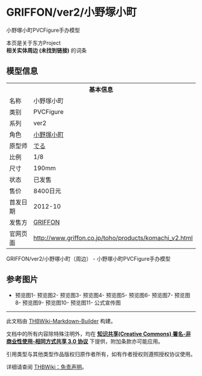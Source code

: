 # GRIFFON/ver2/小野塚小町

<!-- source html: G:\repos\THBWiki-Markdown-Builder\THBWikiMarkdown\Temp\main\5\54\ns0%3AGRIFFON%2Fver2%2F%E5%B0%8F%E9%87%8E%E5%A1%9A%E5%B0%8F%E7%94%BA.html -->

小野塚小町PVCFigure手办模型

本页是关于东方Project  
 **相关实体周边 (未找到链接)** 的词条
## 模型信息

<table><tbody><tr><th colspan="2">基本信息</th></tr><tr><td class="label">名称</td><td> 小野塚小町 </td></tr><tr><td class="label">类别</td><td>PVCFigure</td></tr><tr><td class="label">系列</td><td>ver2</td></tr><tr><td class="label">角色</td><td><a href="./小野塚小町.md" title="小野塚小町">小野塚小町</a></td></tr><tr><td class="label">原型师</td><td><a href="/index.php?title=%E3%81%A7%E3%82%8B&amp;action=edit&amp;redlink=1" class="new" title="でる（页面不存在）">でる</a></td></tr><tr><td class="label">比例</td><td>1/8</td></tr><tr><td class="label">尺寸</td><td>190mm</td></tr><tr><td class="label">状态</td><td>已发售</td></tr><tr><td class="label">售价</td><td>8400日元</td></tr><tr><td class="label">首发日期</td><td>2012-10</td></tr><tr><td class="label">发售方</td><td><a href="/index.php?title=GRIFFON&amp;action=edit&amp;redlink=1" class="new" title="GRIFFON（页面不存在）">GRIFFON</a></td></tr><tr><td class="label">官网页面</td><td><a rel="nofollow" class="external free" href="http://www.griffon.co.jp/toho/products/komachi_v2.html">http://www.griffon.co.jp/toho/products/komachi_v2.html</a></td></tr></tbody></table>

GRIFFON/ver2/小野塚小町（周边） - 小野塚小町PVCFigure手办模型
## 参考图片
- [](./文件-GRIFFONver2小野塚小町-1.jpg.md)预览图1- [](./文件-GRIFFONver2小野塚小町-2.jpg.md)预览图2- [](./文件-GRIFFONver2小野塚小町-3.jpg.md)预览图3- [](./文件-GRIFFONver2小野塚小町-4.jpg.md)预览图4- [](./文件-GRIFFONver2小野塚小町-5.jpg.md)预览图5- [](./文件-GRIFFONver2小野塚小町-6.jpg.md)预览图6- [](./文件-GRIFFONver2小野塚小町-7.jpg.md)预览图7- [](./文件-GRIFFONver2小野塚小町-8.jpg.md)预览图8- [](./文件-GRIFFONver2小野塚小町-9.jpg.md)预览图9- [](./文件-GRIFFONver2小野塚小町-10.jpg.md)预览图10- [](./文件-GRIFFONver2小野塚小町-11.jpg.md)预览图11- [](./文件-GRIFFONver2小野塚小町-12.jpg.md)公式宣传图





---

此文档由 [THBWiki-Markdown-Builder](https://github.com/Delsin-Yu/THBWiki-Markdown-Builder) 构建。

文档中的所有内容除特殊注明外，均在 [**知识共享(Creative Commons) 署名-非商业性使用-相同方式共享 3.0 协议**](https://creativecommons.org/licenses/by-sa/3.0/deed.zh-hans) 下提供，附加条款亦可能应用。

引用类型与其他类型作品版权归原作者所有，如有作者授权则遵照授权协议使用。

详细请查阅 [THBWiki：免责声明](https://thbwiki.cc/THBWiki:%E5%85%8D%E8%B4%A3%E5%A3%B0%E6%98%8E)。

